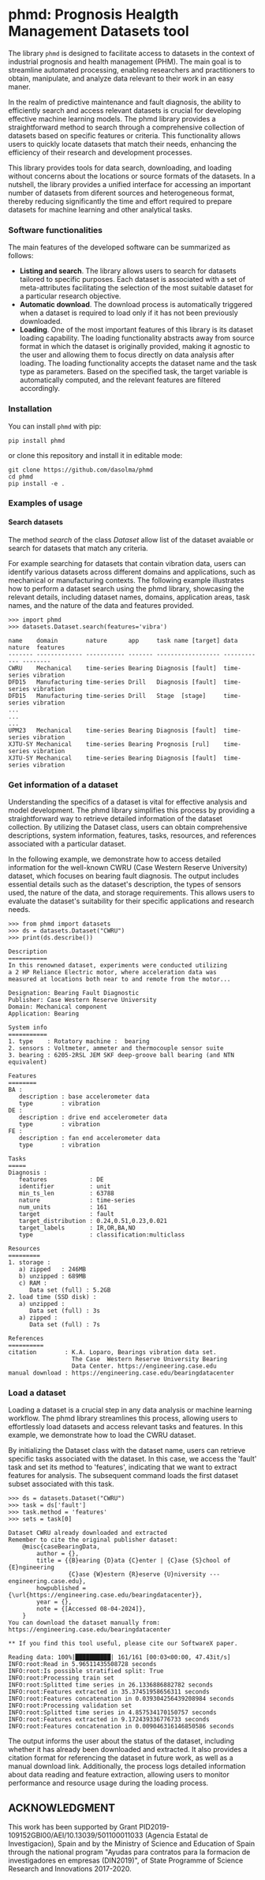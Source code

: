 # phmd: Prognosis Healgth Management Datasets tool

The library `phmd` is designed to facilitate access to datasets in the context of industrial prognosis and health management (PHM). The main goal is to streamline automated processing, enabling researchers and practitioners to obtain, manipulate, and analyze data relevant to their work in an easy maner. 

In the realm of predictive maintenance and fault diagnosis, the ability to efficiently search and access relevant datasets is crucial for developing effective machine learning models. The phmd library provides a straightforward method to search through a comprehensive collection of datasets based on specific features or criteria. This functionality allows users to quickly locate datasets that match their needs, enhancing the efficiency of their research and development processes.

This library provides tools for data search, downloading, and loading without concerns about the locations or source formats of the datasets. In a nutshell, the library provides a unified interface for accessing an important number of datasets from diferent sources and heterogeneous format, thereby reducing significantly the time and effort required to prepare datasets for machine learning and other analytical tasks.


### Software functionalities

The main features of the developed software can be summarized as follows:

- **Listing and search**. The library allows users to search for datasets tailored to specific purposes. Each dataset is associated with a set of meta-attributes facilitating the selection of the most suitable dataset for a particular research objective.
- **Automatic download**. The download process is automatically triggered when a dataset is required to load only if it has not been previously downloaded.   
- **Loading**. One of the most important features of this library is its dataset loading capability. The loading functionality abstracts away from source format in which the dataset is originally provided, making it agnostic to the user and allowing them to focus directly on data analysis after loading. The loading functionality accepts the dataset name and the task type as parameters. Based on the specified task, the target variable is automatically computed, and the relevant features are filtered accordingly.


### Installation

You can install `phmd` with pip:

```
pip install phmd
```

or clone this repository and install it in editable mode:

```
git clone https://github.com/dasolma/phmd
cd phmd
pip install -e .
```


### Examples of usage

#### Search datasets

The method *search* of the class *Dataset* allow list of the dataset avaiable or search for datasets that match any criteria.

For example searching for datasets that contain vibration data, users can identify various datasets across different domains and applications, such as mechanical or manufacturing contexts. The following example illustrates how to perform a dataset search using the phmd library, showcasing the relevant details, including dataset names, domains, application areas, task names, and the nature of the data and features provided.

```
>>> import phmd
>>> datasets.Dataset.search(features='vibra')

name    domain        nature      app     task name [target] data nature  features
------- ------------- ----------- ------- ------------------ ------------ --------
CWRU    Mechanical    time-series Bearing Diagnosis [fault]  time-series vibration
DFD15   Manufacturing time-series Drill   Diagnosis [fault]  time-series vibration
DFD15   Manufacturing time-series Drill   Stage  [stage]     time-series vibration
...
...
...
UPM23   Mechanical    time-series Bearing Diagnosis [fault]  time-series vibration
XJTU-SY Mechanical    time-series Bearing Prognosis [rul]    time-series vibration
XJTU-SY Mechanical    time-series Bearing Diagnosis [fault]  time-series vibration
```

### Get information of a dataset

Understanding the specifics of a dataset is vital for effective analysis and model development. The phmd library simplifies this process by providing a straightforward way to retrieve detailed information of the dataset collection. By utilizing the Dataset class, users can obtain comprehensive descriptions, system information, features, tasks, resources, and references associated with a particular dataset.

In the following example, we demonstrate how to access detailed information for the well-known CWRU (Case Western Reserve University) dataset, which focuses on bearing fault diagnosis. The output includes essential details such as the dataset's description, the types of sensors used, the nature of the data, and storage requirements. This allows users to evaluate the dataset's suitability for their specific applications and research needs.

```
>>> from phmd import datasets
>>> ds = datasets.Dataset("CWRU")
>>> print(ds.describe())

Description
===========
In this renowned dataset, experiments were conducted utilizing 
a 2 HP Reliance Electric motor, where acceleration data was 
measured at locations both near to and remote from the motor...

Designation: Bearing Fault Diagnostic
Publisher: Case Western Reserve University
Domain: Mechanical component
Application: Bearing

System info
===========
1. type    : Rotatory machine :  bearing
2. sensors : Voltmeter, ammeter and thermocouple sensor suite
3. bearing : 6205-2RSL JEM SKF deep-groove ball bearing (and NTN equivalent)

Features
========
BA :
   description : base accelerometer data
   type        : vibration
DE :
   description : drive end accelerometer data
   type        : vibration
FE :
   description : fan end accelerometer data
   type        : vibration

Tasks
=====
Diagnosis :
   features            : DE
   identifier          : unit
   min_ts_len          : 63788
   nature              : time-series
   num_units           : 161
   target              : fault
   target_distribution : 0.24,0.51,0.23,0.021
   target_labels       : IR,OR,BA,NO
   type                : classification:multiclass

Resources
=========
1. storage :
   a) zipped   : 246MB
   b) unzipped : 689MB
   c) RAM :
      Data set (full) : 5.2GB
2. load time (SSD disk) :
   a) unzipped :
      Data set (full) : 3s
   a) zipped :
      Data set (full) : 7s

References
==========
citation        : K.A. Loparo, Bearings vibration data set. 
                  The Case  Western Reserve University Bearing 
                  Data Center. https://engineering.case.edu
manual download : https://engineering.case.edu/bearingdatacenter
```

### Load a dataset

Loading a dataset is a crucial step in any data analysis or machine learning workflow. The phmd library streamlines this process, allowing users to effortlessly load datasets and access relevant tasks and features. In this example, we demonstrate how to load the CWRU dataset.

By initializing the Dataset class with the dataset name, users can retrieve specific tasks associated with the dataset. In this case, we access the 'fault' task and set its method to 'features', indicating that we want to extract features for analysis. The subsequent command loads the first dataset subset associated with this task.


```
>>> ds = datasets.Dataset("CWRU")
>>> task = ds['fault']
>>> task.method = 'features'
>>> sets = task[0]

Dataset CWRU already downloaded and extracted
Remember to cite the original publisher dataset:
	@misc{caseBearingData,
		author = {},
		title = {{B}earing {D}ata {C}enter | {C}ase {S}chool of {E}ngineering 
		         {C}ase {W}estern {R}eserve {U}niversity --- engineering.case.edu},
		howpublished = {\url{https://engineering.case.edu/bearingdatacenter}},
		year = {},
		note = {[Accessed 08-04-2024]},
	}
You can download the dataset manually from: https://engineering.case.edu/bearingdatacenter

** If you find this tool useful, please cite our SoftwareX paper.

Reading data: 100%|██████████| 161/161 [00:03<00:00, 47.43it/s]
INFO:root:Read in 5.96511435508728 seconds
INFO:root:Is possible stratified split: True
INFO:root:Processing train set
INFO:root:Splitted time series in 26.1336886882782 seconds
INFO:root:Features extracted in 35.37451958656311 seconds
INFO:root:Features concatenation in 0.039304256439208984 seconds
INFO:root:Processing validation set
INFO:root:Splitted time series in 4.857534170150757 seconds
INFO:root:Features extracted in 9.172439336776733 seconds
INFO:root:Features concatenation in 0.009046316146850586 seconds
```

The output informs the user about the status of the dataset, including whether it has already been downloaded and extracted. It also provides a citation format for referencing the dataset in future work, as well as a manual download link. Additionally, the process logs detailed information about data reading and feature extraction, allowing users to monitor performance and resource usage during the loading process.

## ACKNOWLEDGMENT

This work has been supported by Grant PID2019-109152GBI00/AEI/10.13039/501100011033 (Agencia Estatal de Investigacion), Spain and by the Ministry of Science and Education of Spain through the national program "Ayudas para contratos para la formacion de investigadores en empresas (DIN2019)", of State Programme of Science Research and Innovations 2017-2020.



